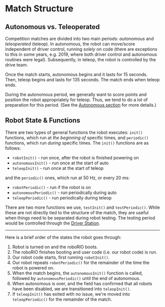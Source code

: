 # Match Structure

## Autonomous vs. Teleoperated

Competition matches are divided into two main periods: *autonomous* and *teleoperated* (teleop). In autonomous, the robot can move/score independent of driver control, running *solely* on code (there are exceptions to this in some years, e.g. 2019, where both driver control and autonomous routines were legal). Subsequently, in teleop, the robot is controlled by the drive team. 

Once the match starts, autonomous begins and it lasts for 15 seconds. Then, teleop begins and lasts for 135 seconds. The match ends when teleop ends.

During the autonomous period, we generally want to score points and position the robot appropriately for teleop. Thus, we tend to do a lot of preparation for this period. (See the [Autonomous section](https://github.com/FRC1257/robotics-training/tree/master/frc/4.%20Autonomous) for more details.)

## Robot State & Functions

There are two types of general functions the robot executes: `init()` functions, which run at *the beginning of* specific times, and `periodic()` functions, which run *during* specific times. The `init()` functions are as follows: 

- `robotInit()` - run once, after the robot is finished powering on
- `autonomousInit()` - run once at the start of auto
- `teleopInit()` - run once at the start of teleop

and the `periodic()` ones, which run at 50 Hz, or every 20 ms:

- `robotPeriodic()` - run if the robot is on
- `autonomousPeriodic()` - run periodically during auto
- `teleopPeriodic()` - run periodically during teleop

There are two more functions we use, `testInit()` and `testPeriodic()`. While these are not directly tied to the structure of the match, they are useful when things need to be separated during robot testing. The testing period would be controlled through the [Driver Station](https://docs.wpilib.org/en/latest/docs/software/driverstation/driver-station.html). 

---

Here is a brief order of the states the robot goes through:

1. Robot is turned on and the roboRIO boots.
2. The roboRIO finishes booting and user code (i.e. our robot code) is run.
3. Our robot code starts, first running `robotInit()`.
5. Our robot repeats `robotPeriodic()` for the remainder of the time the robot is powered on.
6. When the match begins, the `autonomousInit()` function is called, followed by `autonomousPeriodic()` until the end of autonomous.
7. When autonomous is over, and the field has confirmed that all robots have been disabled, we are transitioned into `teleopInit()`.
8. If `teleopInit()` has exited with no issue, we're moved into `teleopPeriodic()` for the remainder of the match.

